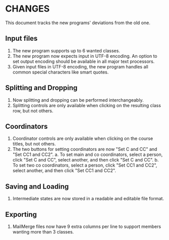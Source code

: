 # CHANGES

This document tracks the new programs' deviations from the old one.

## Input files

1. The new program supports up to 6 wanted classes.
2. The new program now expects input in UTF-8 encoding. An option to set output
encoding should be available in all major text processors.
3. Given input files in UTF-8 encoding, the new program handles all common
special characters like smart quotes.

## Splitting and Dropping

1. Now splitting and dropping can be performed interchangeably.
2. Splitting controls are only available when clicking on the resulting class
row, but not others.

## Coordinators

1. Coordinator controls are only available when clicking on the course titles,
but not others.
2. The two buttons for setting coordinators are now "Set C and CC" and "Set CC1
and CC2".
  a. To set main and co coordinators, select a person, click "Set C and CC",
  select another, and then click "Set C and CC".
  b. To set two co coordinators, select a person, click "Set CC1 and CC2",
  select another, and then click "Set CC1 and CC2".

## Saving and Loading

1. Intermediate states are now stored in a readable and editable file format.

## Exporting

1. MailMerge files now have 9 extra columns per line to support members wanting
more than 3 classes.

